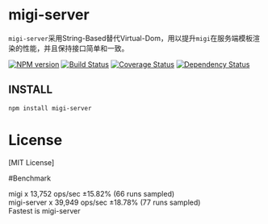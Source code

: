# migi-server

`migi-server`采用String-Based替代Virtual-Dom，用以提升`migi`在服务端模板渲染的性能，并且保持接口简单和一致。

[![NPM version](https://badge.fury.io/js/migi-server.png)](https://npmjs.org/package/migi-server)
[![Build Status](https://travis-ci.org/migijs/migi-server.svg?branch=master)](https://travis-ci.org/migijs/migi-server)
[![Coverage Status](https://coveralls.io/repos/migijs/migi-server/badge.png)](https://coveralls.io/r/migijs/migi-server)
[![Dependency Status](https://david-dm.org/migijs/migi-server.png)](https://david-dm.org/migijs/migi-server)

## INSTALL
```
npm install migi-server
```

# License
[MIT License]

#Benchmark

migi x 13,752 ops/sec ±15.82% (66 runs sampled)\
migi-server x 39,949 ops/sec ±18.78% (77 runs sampled)\
Fastest is migi-server